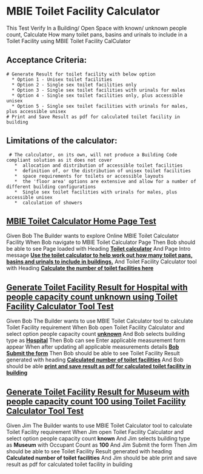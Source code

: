 # MBIE Toilet Facility Calculator 

This Test Verify In a Building/	Open Space with known/ unknown people count, Calculate How many toilet pans, basins and urinals to include in a Toilet Facility using MBIE Toilet Facility CalCulator

## Acceptance Criteria:
    # Generate Result for toilet facility with below option
      * Option 1 - Unisex toilet facilities
      * Option 2 - Single sex toilet facilities only
      * Option 3 - Single sex toilet facilities with urinals for males
      * Option 4 - Single sex toilet facilities only, plus accessible unisex
      * Option 5 - Single sex toilet facilities with urinals for males, plus accessible unisex
    # Print and Save Result as pdf for calculated toilet facility in building
    
## Limitations of the calculator:
     # The calculator, on its own, will not produce a Building Code compliant solution as it does not cover
       *  allocation and distribution of accessible toilet facilities
       *  definition of, or the distribution of unisex toilet facilities
       *  space requirements for toilets or accessible layouts
       *  the 'floor area' options are extensive and allow for a number of different building configurations
       *  Single sex toilet facilities with urinals for males, plus accessible unisex
       *  calculation of showers


## [MBIE Toilet Calculator Home Page Test](-)
Given Bob The Builder wants to explore Online MBIE Toilet Calculator Facility
When Bob navigate to  MBIE Toilet Calculator Page
Then Bob should be able to see Page loaded with Heading __[Toilet calculator](- "c:assertEquals=getHomePageHeading()")__
And Page Intro message __[Use the toilet calculator to help work out how many toilet pans, basins and urinals to include in buildings.](- "c:assertEquals=getPageIntroMessage()")__
And Toilet Facility Calculator tool with Heading __[Calculate the number of toilet facilities here](- "c:assertEquals=getToiletCalcualtorHeading()")__

## [Generate Toilet Facility Result for Hospital with people capacity count unknown using Toilet Facility Calculator Tool Test](-)
Given Bob The Builder wants to use MBIE Toilet Calculator tool to calculate Toilet Facility requirement
When Bob open Toilet Facility Calculator and select option people capacity count __[unknown](- "selectPeopleCount(#TEXT)")__
And Bob selects building type as __[Hospital](- "selectBuildingType(#TEXT)")__
Then Bob can see Enter applicable measurement form appear
When after updating all applicable measurements details __[Bob Submit the form](- "completeFormAndSubmit()")__
Then Bob should be able to see Toilet Facility Result generated with heading  __[Calculated number of toilet facilities](- "c:assertEquals=getResultHeading()")__
And Bob should be able __[print and save result as pdf for calculated toilet facility in building](- "c:assertTrue=printSaveAndCompareResult()")__

## [Generate Toilet Facility Result for Museum with people capacity count 100 using Toilet Facility Calculator Tool Test](-)
Given Jim The Builder wants to use MBIE Toilet Calculator tool to calculate Toilet Facility requirement
When Jim open Toilet Facility Calculator and select option people capacity count **known**
And Jim selects building type as **Museum** with Occupant Count as **100** 
And Jim Submit the form
Then Jim should be able to see Toilet Facility Result generated with heading  **Calculated number of toilet facilities**
And Jim should be able print and save result as pdf for calculated toilet facility in building


